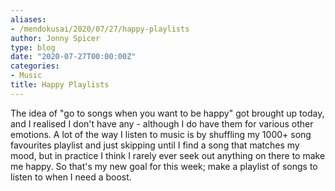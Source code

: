 ```yaml
---
aliases:
- /mendokusai/2020/07/27/happy-playlists
author: Jonny Spicer
type: blog
date: "2020-07-27T00:00:00Z"
categories:
- Music
title: Happy Playlists
---
```

The idea of "go to songs when you want to be happy" got brought up today, and I realised I don't have any - although I do have them for various other emotions. A lot of the way
I listen to music is by shuffling my 1000+ song favourites playlist and just skipping until I find a song that matches my mood, but in practice I think I rarely ever seek out
anything on there to make me happy. So that's my new goal for this week; make a playlist of songs to listen to when I need a boost.

